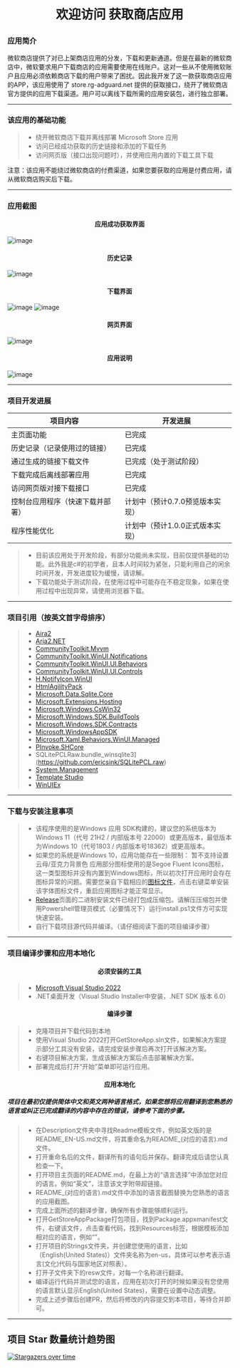 # <p align="center">欢迎访问 获取商店应用</p>

### 应用简介

微软商店提供了对已上架商店应用的分发，下载和更新通道。但是在最新的微软商店中，微软要求用户下载商店的应用需要使用在线账户。这对一些从不使用微软账户且应用必须依赖商店下载的用户带来了困扰。因此我开发了这一款获取商店应用的APP，该应用使用了 store.rg-adguard.net 提供的获取接口，绕开了微软商店官方提供的应用下载渠道。用户可以离线下载所需的应用安装包，进行独立部署。

------

### 该应用的基础功能

> * 绕开微软商店下载并离线部署 Microsoft Store 应用
> * 访问已经成功获取的历史链接和添加的下载任务
> * 访问网页版（接口出现问题时），并使用应用内置的下载工具下载

注意：该应用不能绕过微软商店的付费渠道，如果您要获取的应用是付费应用，请从微软商店购买后下载。

------

### 应用截图

#### <p align="center">应用成功获取界面</p>
![image](https://user-images.githubusercontent.com/49179966/190880785-3df61d85-2134-41c1-bb94-6cd9a91cf1e5.png)
#### <p align="center">历史记录</p>
![image](https://user-images.githubusercontent.com/49179966/190880908-fe88b95f-28e9-4081-8ad0-95fbf8b36295.png)
#### <p align="center">下载界面</p>
![image](https://user-images.githubusercontent.com/49179966/190880969-07aba750-0c0a-474b-ab73-69176c25145e.png)
![image](https://user-images.githubusercontent.com/49179966/190880987-71946b4e-6267-4315-b0e7-a68349ff1f56.png)
#### <p align="center">网页界面</p>
![image](https://user-images.githubusercontent.com/49179966/190880935-c4efdcbf-f8ef-44e3-906b-27357be25795.png)
#### <p align="center">应用说明</p>
![image](https://user-images.githubusercontent.com/49179966/190880798-eb849860-589b-4f24-9112-09514cfd1964.png)

------

### 项目开发进展

| 项目内容                        | 开发进展                                          |
| --------------------------------| --------------------------------------------------|
| 主页面功能                      | 已完成                                            |
| 历史记录（记录使用过的链接）    | 已完成                                            |
| 通过生成的链接下载文件          | 已完成（处于测试阶段）                            |
| 下载完成后离线部署应用          | 已完成                                            |
| 访问网页版对接下载接口          | 已完成                                            |
| 控制台应用程序（快速下载并部署）| 计划中（预计0.7.0预览版本实现）                   |
| 程序性能优化                    | 计划中（预计1.0.0正式版本实现）                   |

> * 目前该应用处于开发阶段，有部分功能尚未实现，目前仅提供基础的功能。此外我是c#的初学者，且本人时间较为紧张，只能利用自己的闲余时间开发，开发进度较为缓慢，请谅解。
> * 下载功能处于测试阶段，在使用过程中可能存在不稳定现象，如果在使用过程中出现异常，请使用浏览器下载。

------

### 项目引用（按英文首字母排序）

> * [Aira2](https://aria2.github.io)&emsp;
> * [Aria2.NET](https://github.com/rogerfar/Aria2.NET)&emsp;
> * [CommunityToolkit.Mvvm](https://github.com/CommunityToolkit/WindowsCommunityToolkit)&emsp;
> * [CommunityToolkit.WinUI.Notifications](https://www.nuget.org/packages/CommunityToolkit.WinUI.Notifications)&emsp;
> * [CommunityToolkit.WinUI.UI.Behaviors](https://github.com/CommunityToolkit/WindowsCommunityToolkit)&emsp;
> * [CommunityToolkit.WinUI.UI.Controls](https://github.com/CommunityToolkit/WindowsCommunityToolkit)&emsp;
> * [H.NotifyIcon.WinUI](https://github.com/HavenDV/H.NotifyIcon)&emsp;
> * [HtmlAgilityPack](http://html-agility-pack.net)&emsp;
> * [Microsoft.Data.Sqlite.Core](https://docs.microsoft.com/dotnet/standard/data/sqlite)&emsp;
> * [Microsoft.Extensions.Hosting](https://www.nuget.org/packages/Microsoft.Extensions.Hosting)&emsp;
> * [Microsoft.Windows.CsWin32](https://github.com/Microsoft/CsWin32)&emsp;
> * [Microsoft.Windows.SDK.BuildTools](https://www.nuget.org/packages/Microsoft.Windows.SDK.BuildTools)&emsp;
> * [Microsoft.Windows.SDK.Contracts](https://aka.ms/WinSDKProjectURL)&emsp;
> * [Microsoft.WindowsAppSDK](https://github.com/microsoft/windowsappsdk)&emsp;
> * [Microsoft.Xaml.Behaviors.WinUI.Managed](https://www.nuget.org/packages/Microsoft.Xaml.Behaviors.WinUI.Managed)&emsp;
> * [PInvoke.SHCore](https://github.com/dotnet/pinvoke)&emsp;
> * SQLitePCLRaw.bundle_winsqlite3](https://github.com/ericsink/SQLitePCL.raw)&emsp;
> * [System.Management](https://www.nuget.org/packages/System.Management)&emsp;
> * [Template Studio](https://github.com/microsoft/TemplateStudio)&emsp;
> * [WinUIEx](https://dotmorten.github.io/WinUIEx)&emsp;

------

### 下载与安装注意事项

> * 该程序使用的是Windows 应用 SDK构建的，建议您的系统版本为Windows 11（代号 21H2 / 内部版本号 22000）或更高版本，最低版本为Windows 10（代号1803 / 内部版本号18362）或更高版本。
> * 如果您的系统是Windows 10，应用功能存在一些限制：
    暂不支持设置云母/亚克力背景色
    应用部分图标使用的是Segoe Fluent  Icons图标，这一类型图标并没有内置到Windows图标，所以初次打开应用时会存在图标异常的问题。需要您亲自下载相应的[图标文件](https://docs.microsoft.com/zh-cn/windows/apps/design/downloads/#fonts)，点击右键菜单安装该字体图标文件，重启应用图标才能正常显示。
> * [Release](https://github.com/Gaoyifei1011/GetStoreApp/releases)页面的二进制安装文件已经打包成压缩包。请解压压缩包并使用Powershell管理员模式（必要情况下）运行install.ps1文件方可实现快速安装。
> * 自行下载项目源代码并编译。（请仔细阅读下面的项目编译步骤）

------

### 项目编译步骤和应用本地化

#### <p align="center">必须安装的工具</p>

> * [Microsoft Visual Studio 2022](https://visualstudio.microsoft.com/) 
> * .NET桌面开发（Visual Studio Installer中安装，.NET SDK 版本 6.0）

#### <p align="center">编译步骤</p>

> * 克隆项目并下载代码到本地
> * 使用Visual Studio 2022打开GetStoreApp.sln文件，如果解决方案提示部分工具没有安装，请完成安装步骤后再次打开该解决方案。
> * 右键项目解决方案，生成该解决方案后点击部署解决方案。
> * 部署完成后打开“开始”菜单即可运行应用。

#### <p align="center">应用本地化</p>
##### 项目在最初仅提供简体中文和英文两种语言格式，如果您想将应用翻译到您熟悉的语言或纠正已完成翻译的内容中存在的错误，请参考下面的步骤。

> * 在Description文件夹中寻找Readme模板文件，例如英文版的是README_EN-US.md文件，将其重命名为README_(对应的语言).md文件。
> * 打开重命名后的文件，翻译所有的语句后并保存。翻译完成后请您认真检查一下。
> * 打开项目主页面的README.md，在最上方的“语言选择”中添加您对应的语言。例如“英文”，注意该文字附带超链接。
> * README_(对应的语言).md文件中添加的语言截图替换为您熟悉的语言的应用截图。
> * 完成上面所述的翻译步骤，确保所有步骤能够顺利运行。
> * 打开GetStoreAppPackage打包项目，找到Package.appxmanifest文件，右键该文件，点击查看代码，找到Resources标签，根据模板添加相对应的语言，例如“<Resource Language="EN-US"/>”。
> * 打开项目的Strings文件夹，并创建您使用的语言，比如（English(United States)）文件夹名称为en-us，具体可以参考表示语言(文化)代码与国家地区对照表）。
> * 打开子文件夹下的resw文件，对每一个名称进行翻译。
> * 编译运行代码并测试您的语言，应用在初次打开的时候如果没有您使用的语言默认显示English(United States)，需要在设置中动态调整。
> * 完成上述步骤后创建PR，然后将修改的内容提交到本项目，等待合并即可。

------

## 项目 Star 数量统计趋势图
[![Stargazers over time](https://starchart.cc/Gaoyifei1011/GetStoreApp.svg)](https://starchart.cc/Gaoyifei1011/GetStoreApp)
